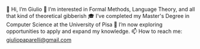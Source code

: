 👋 Hi, I’m Giulio
👀 I’m interested in Formal Methods, Language Theory, and all that kind of theoretical gibberish
🎓 I’ve completed my Master's Degree in Computer Science at the University of Pisa
🌱 I’m now exploring opportunities to apply and expand my knowledge.
📫 How to reach me: giuliopaparelli@gmail.com

<!---
glpaparelli/glpaparelli is a ✨ special ✨ repository because its `README.md` (this file) appears on your GitHub profile.
You can click the Preview link to take a look at your changes.
--->
